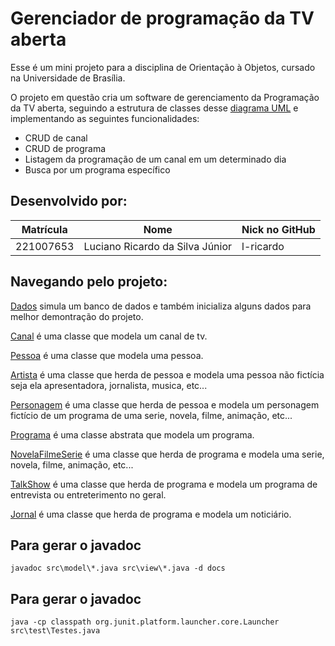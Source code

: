 # Gerenciador de programação da TV aberta

Esse é um mini projeto para a disciplina de Orientação à Objetos, cursado na Universidade de Brasília. 

O projeto em questão cria um software de gerenciamento da Programação da TV aberta, seguindo a estrutura de classes desse [diagrama UML](DiagramaClasses.png) e implementando as seguintes funcionalidades: 
- CRUD de canal
- CRUD de programa
- Listagem da programação de um canal em um determinado dia
- Busca por um programa específico

## Desenvolvido por:
| Matrícula | Nome | Nick no GitHub |
|-----------|------|------------------|
| 221007653 | Luciano Ricardo da Silva Júnior | l-ricardo |

## Navegando pelo projeto:

[Dados](src\modelos\Dados.java) simula um banco de dados e também inicializa alguns dados para melhor demontração do projeto.

[Canal](src\modelos\Canal.java) é uma classe que modela um canal de tv.

[Pessoa](src\modelos\Pessoa.java) é uma classe que modela uma pessoa.

[Artista](src\modelos\Artista.java) é uma classe que herda de pessoa e modela uma pessoa não fictícia seja ela apresentadora, jornalista, musica, etc...

[Personagem](src\modelos\Personagem.java) é uma classe que herda de pessoa e modela um personagem fictício de um programa de uma serie, novela, filme, animação, etc...

[Programa](src\modelos\Programa.java) é uma classe abstrata que modela um programa.

[NovelaFilmeSerie](src\modelos\NovelaFilmeSerie.java) é uma classe que herda de programa e modela uma serie, novela, filme, animação, etc...

[TalkShow](src\modelos\TalkShow.java) é uma classe que herda de programa e modela um programa de entrevista ou entreterimento no geral.

[Jornal](src\modelos\Jornal.java) é uma classe que herda de programa e modela um noticiário.

## Para gerar o javadoc
`javadoc src\model\*.java src\view\*.java -d docs`
## Para gerar o javadoc
`java -cp classpath org.junit.platform.launcher.core.Launcher src\test\Testes.java`